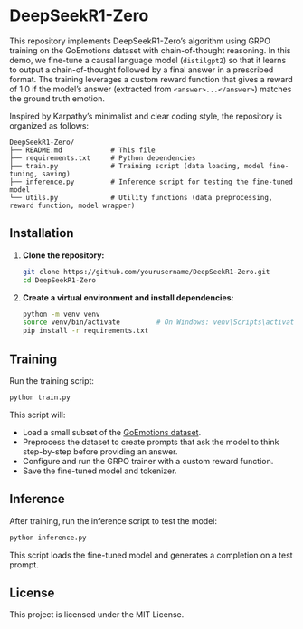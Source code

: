 
# DeepSeekR1-Zero

This repository implements DeepSeekR1-Zero’s algorithm using GRPO training on the GoEmotions dataset with chain-of-thought reasoning. In this demo, we fine-tune a causal language model (`distilgpt2`) so that it learns to output a chain-of-thought followed by a final answer in a prescribed format. The training leverages a custom reward function that gives a reward of 1.0 if the model’s answer (extracted from `<answer>...</answer>`) matches the ground truth emotion.

Inspired by Karpathy’s minimalist and clear coding style, the repository is organized as follows:

```
DeepSeekR1-Zero/
├── README.md            # This file
├── requirements.txt     # Python dependencies
├── train.py             # Training script (data loading, model fine-tuning, saving)
├── inference.py         # Inference script for testing the fine-tuned model
└── utils.py             # Utility functions (data preprocessing, reward function, model wrapper)
```

## Installation

1. **Clone the repository:**
   ```bash
   git clone https://github.com/yourusername/DeepSeekR1-Zero.git
   cd DeepSeekR1-Zero
   ```

2. **Create a virtual environment and install dependencies:**
   ```bash
   python -m venv venv
   source venv/bin/activate         # On Windows: venv\Scripts\activate
   pip install -r requirements.txt
   ```

## Training

Run the training script:
```bash
python train.py
```
This script will:
- Load a small subset of the [GoEmotions dataset](https://huggingface.co/datasets/go_emotions).
- Preprocess the dataset to create prompts that ask the model to think step-by-step before providing an answer.
- Configure and run the GRPO trainer with a custom reward function.
- Save the fine-tuned model and tokenizer.

## Inference

After training, run the inference script to test the model:
```bash
python inference.py
```
This script loads the fine-tuned model and generates a completion on a test prompt.

## License

This project is licensed under the MIT License.
